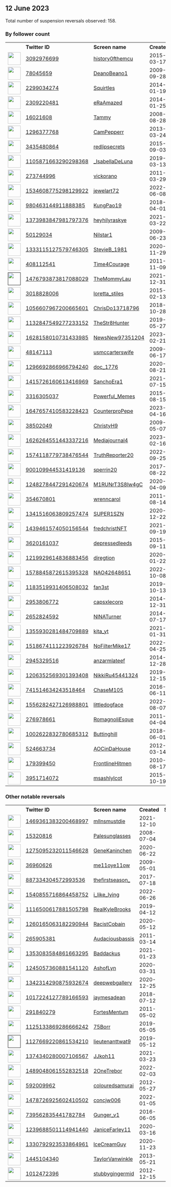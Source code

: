 
## 12 June 2023
Total number of suspension reversals observed: 158.

### By follower count
<table><tr><th></th><th align="left">Twitter ID</th><th align="left">Screen name</th>
<th align="left">Created</th><th align="left">Status</th><th align="left">Suspended</th><th align="left">Followers</th>
<tr><td><a href="https://pbs.twimg.com/profile_images/1640039698000224261/DnRKqXfu_normal.jpg"><img src="https://pbs.twimg.com/profile_images/1640039698000224261/DnRKqXfu_normal.jpg" width="40px" height="40px" align="center"/></a></td><td><a href="https://twitter.com/intent/user?user_id=3092976699">3092976699</a></td><td><a href="https://twitter.com/history0fthemcu">history0fthemcu</a></td><td>2015-03-17</td><td align="center"></td><td>2023-05-19</td><td>31093</td></tr>
<tr><td><a href="https://pbs.twimg.com/profile_images/1336251046369370113/3k5RflhS_normal.jpg"><img src="https://pbs.twimg.com/profile_images/1336251046369370113/3k5RflhS_normal.jpg" width="40px" height="40px" align="center"/></a></td><td><a href="https://twitter.com/intent/user?user_id=78045659">78045659</a></td><td><a href="https://twitter.com/DeanoBeano1">DeanoBeano1</a></td><td>2009-09-28</td><td align="center"></td><td>2022-03-15</td><td>21685</td></tr>
<tr><td><a href="https://pbs.twimg.com/profile_images/1662583837153533953/fnWlXq5e_normal.jpg"><img src="https://pbs.twimg.com/profile_images/1662583837153533953/fnWlXq5e_normal.jpg" width="40px" height="40px" align="center"/></a></td><td><a href="https://twitter.com/intent/user?user_id=2299034274">2299034274</a></td><td><a href="https://twitter.com/SquirtIes">SquirtIes</a></td><td>2014-01-19</td><td align="center">🔒</td><td></td><td>19620</td></tr>
<tr><td><a href="https://pbs.twimg.com/profile_images/1639370383005556738/FshDCfLO_normal.jpg"><img src="https://pbs.twimg.com/profile_images/1639370383005556738/FshDCfLO_normal.jpg" width="40px" height="40px" align="center"/></a></td><td><a href="https://twitter.com/intent/user?user_id=2309220481">2309220481</a></td><td><a href="https://twitter.com/eRaAmazed">eRaAmazed</a></td><td>2014-01-25</td><td align="center"></td><td></td><td>17567</td></tr>
<tr><td><a href="https://pbs.twimg.com/profile_images/1649845779857649667/VAfdHC2L_normal.jpg"><img src="https://pbs.twimg.com/profile_images/1649845779857649667/VAfdHC2L_normal.jpg" width="40px" height="40px" align="center"/></a></td><td><a href="https://twitter.com/intent/user?user_id=16021608">16021608</a></td><td><a href="https://twitter.com/Tammy">Tammy</a></td><td>2008-08-28</td><td align="center"></td><td>2023-06-03</td><td>16556</td></tr>
<tr><td><a href="https://pbs.twimg.com/profile_images/1655627578110095383/DfxeocVN_normal.jpg"><img src="https://pbs.twimg.com/profile_images/1655627578110095383/DfxeocVN_normal.jpg" width="40px" height="40px" align="center"/></a></td><td><a href="https://twitter.com/intent/user?user_id=1296377768">1296377768</a></td><td><a href="https://twitter.com/CamPepperr">CamPepperr</a></td><td>2013-03-24</td><td align="center"></td><td></td><td>12978</td></tr>
<tr><td><a href="https://pbs.twimg.com/profile_images/1628808934659350528/AdY0QWAF_normal.jpg"><img src="https://pbs.twimg.com/profile_images/1628808934659350528/AdY0QWAF_normal.jpg" width="40px" height="40px" align="center"/></a></td><td><a href="https://twitter.com/intent/user?user_id=3435480864">3435480864</a></td><td><a href="https://twitter.com/redlipsecrets">redlipsecrets</a></td><td>2015-09-03</td><td align="center"></td><td>2023-04-11</td><td>12337</td></tr>
<tr><td><a href="https://pbs.twimg.com/profile_images/1572682892584550404/C2Wskpyw_normal.jpg"><img src="https://pbs.twimg.com/profile_images/1572682892584550404/C2Wskpyw_normal.jpg" width="40px" height="40px" align="center"/></a></td><td><a href="https://twitter.com/intent/user?user_id=1105871663290298368">1105871663290298368</a></td><td><a href="https://twitter.com/_IsabellaDeLuna">_IsabellaDeLuna</a></td><td>2019-03-13</td><td align="center"></td><td>2022-09-23</td><td>11590</td></tr>
<tr><td><a href="https://pbs.twimg.com/profile_images/1633970576573313025/v6KVVreK_normal.jpg"><img src="https://pbs.twimg.com/profile_images/1633970576573313025/v6KVVreK_normal.jpg" width="40px" height="40px" align="center"/></a></td><td><a href="https://twitter.com/intent/user?user_id=273744996">273744996</a></td><td><a href="https://twitter.com/vickorano">vickorano</a></td><td>2011-03-29</td><td align="center"></td><td>2023-05-28</td><td>7217</td></tr>
<tr><td><a href="https://pbs.twimg.com/profile_images/1638117441216585728/zCqiklRP_normal.jpg"><img src="https://pbs.twimg.com/profile_images/1638117441216585728/zCqiklRP_normal.jpg" width="40px" height="40px" align="center"/></a></td><td><a href="https://twitter.com/intent/user?user_id=1534608775298129922">1534608775298129922</a></td><td><a href="https://twitter.com/jewelart72">jewelart72</a></td><td>2022-06-08</td><td align="center"></td><td>2023-06-03</td><td>6553</td></tr>
<tr><td><a href="https://pbs.twimg.com/profile_images/1483842736859987971/AdsxwpLf_normal.jpg"><img src="https://pbs.twimg.com/profile_images/1483842736859987971/AdsxwpLf_normal.jpg" width="40px" height="40px" align="center"/></a></td><td><a href="https://twitter.com/intent/user?user_id=980463144911888385">980463144911888385</a></td><td><a href="https://twitter.com/KungPao19">KungPao19</a></td><td>2018-04-01</td><td align="center"></td><td>2022-04-23</td><td>5565</td></tr>
<tr><td><a href="https://pbs.twimg.com/profile_images/1638333342549508096/PN5Yijeb_normal.jpg"><img src="https://pbs.twimg.com/profile_images/1638333342549508096/PN5Yijeb_normal.jpg" width="40px" height="40px" align="center"/></a></td><td><a href="https://twitter.com/intent/user?user_id=1373983847981797376">1373983847981797376</a></td><td><a href="https://twitter.com/heyhilyraskye">heyhilyraskye</a></td><td>2021-03-22</td><td align="center"></td><td></td><td>4885</td></tr>
<tr><td><a href="https://pbs.twimg.com/profile_images/1667946732833873927/eOTrOYk6_normal.jpg"><img src="https://pbs.twimg.com/profile_images/1667946732833873927/eOTrOYk6_normal.jpg" width="40px" height="40px" align="center"/></a></td><td><a href="https://twitter.com/intent/user?user_id=50129034">50129034</a></td><td><a href="https://twitter.com/Nilstar1">Nilstar1</a></td><td>2009-06-23</td><td align="center"></td><td></td><td>4223</td></tr>
<tr><td><a href="https://pbs.twimg.com/profile_images/1655297897867489290/T6o46QxG_normal.jpg"><img src="https://pbs.twimg.com/profile_images/1655297897867489290/T6o46QxG_normal.jpg" width="40px" height="40px" align="center"/></a></td><td><a href="https://twitter.com/intent/user?user_id=1333115127579746305">1333115127579746305</a></td><td><a href="https://twitter.com/StevieB_1981">StevieB_1981</a></td><td>2020-11-29</td><td align="center"></td><td></td><td>4112</td></tr>
<tr><td><a href="https://pbs.twimg.com/profile_images/983530065605476352/0wXysAAr_normal.jpg"><img src="https://pbs.twimg.com/profile_images/983530065605476352/0wXysAAr_normal.jpg" width="40px" height="40px" align="center"/></a></td><td><a href="https://twitter.com/intent/user?user_id=408112541">408112541</a></td><td><a href="https://twitter.com/Time4Courage">Time4Courage</a></td><td>2011-11-09</td><td align="center"></td><td></td><td>3425</td></tr>
<tr><td><a href=""><img src="" width="40px" height="40px" align="center"/></a></td><td><a href="https://twitter.com/intent/user?user_id=1476793873817088029">1476793873817088029</a></td><td><a href="https://twitter.com/TheMommyLau">TheMommyLau</a></td><td>2021-12-31</td><td align="center"></td><td>2022-12-30</td><td>3418</td></tr>
<tr><td><a href="https://pbs.twimg.com/profile_images/637134052177264644/_PTEDWqv_normal.jpg"><img src="https://pbs.twimg.com/profile_images/637134052177264644/_PTEDWqv_normal.jpg" width="40px" height="40px" align="center"/></a></td><td><a href="https://twitter.com/intent/user?user_id=3018828006">3018828006</a></td><td><a href="https://twitter.com/loretta_stiles">loretta_stiles</a></td><td>2015-02-13</td><td align="center"></td><td>2022-07-17</td><td>3175</td></tr>
<tr><td><a href="https://pbs.twimg.com/profile_images/1568222623720525825/xRtDNU8A_normal.jpg"><img src="https://pbs.twimg.com/profile_images/1568222623720525825/xRtDNU8A_normal.jpg" width="40px" height="40px" align="center"/></a></td><td><a href="https://twitter.com/intent/user?user_id=1056607967200665601">1056607967200665601</a></td><td><a href="https://twitter.com/ChrisDo13718796">ChrisDo13718796</a></td><td>2018-10-28</td><td align="center"></td><td>2022-09-29</td><td>3115</td></tr>
<tr><td><a href="https://pbs.twimg.com/profile_images/1664248654264258562/7G0STjS4_normal.jpg"><img src="https://pbs.twimg.com/profile_images/1664248654264258562/7G0STjS4_normal.jpg" width="40px" height="40px" align="center"/></a></td><td><a href="https://twitter.com/intent/user?user_id=1132847549277233152">1132847549277233152</a></td><td><a href="https://twitter.com/TheStr8Hunter">TheStr8Hunter</a></td><td>2019-05-27</td><td align="center"></td><td></td><td>3017</td></tr>
<tr><td><a href="https://pbs.twimg.com/profile_images/1628159128739905536/yMPgAHlp_normal.jpg"><img src="https://pbs.twimg.com/profile_images/1628159128739905536/yMPgAHlp_normal.jpg" width="40px" height="40px" align="center"/></a></td><td><a href="https://twitter.com/intent/user?user_id=1628158010731433985">1628158010731433985</a></td><td><a href="https://twitter.com/NewsNew97351204">NewsNew97351204</a></td><td>2023-02-21</td><td align="center"></td><td>2023-06-07</td><td>2910</td></tr>
<tr><td><a href="https://pbs.twimg.com/profile_images/1552274382315307008/rjHjf-sf_normal.jpg"><img src="https://pbs.twimg.com/profile_images/1552274382315307008/rjHjf-sf_normal.jpg" width="40px" height="40px" align="center"/></a></td><td><a href="https://twitter.com/intent/user?user_id=48147113">48147113</a></td><td><a href="https://twitter.com/usmccarterswife">usmccarterswife</a></td><td>2009-06-17</td><td align="center"></td><td>2023-06-09</td><td>2840</td></tr>
<tr><td><a href="https://pbs.twimg.com/profile_images/1297734044575203328/I8Guq3sT_normal.jpg"><img src="https://pbs.twimg.com/profile_images/1297734044575203328/I8Guq3sT_normal.jpg" width="40px" height="40px" align="center"/></a></td><td><a href="https://twitter.com/intent/user?user_id=1296692866966794240">1296692866966794240</a></td><td><a href="https://twitter.com/doc_1776">doc_1776</a></td><td>2020-08-21</td><td align="center"></td><td>2022-07-10</td><td>2391</td></tr>
<tr><td><a href="https://pbs.twimg.com/profile_images/1668294522340605955/tfCOfRTH_normal.jpg"><img src="https://pbs.twimg.com/profile_images/1668294522340605955/tfCOfRTH_normal.jpg" width="40px" height="40px" align="center"/></a></td><td><a href="https://twitter.com/intent/user?user_id=1415726160613416969">1415726160613416969</a></td><td><a href="https://twitter.com/SanchoEra1">SanchoEra1</a></td><td>2021-07-15</td><td align="center"></td><td></td><td>2339</td></tr>
<tr><td><a href="https://pbs.twimg.com/profile_images/1470495378424410121/mkVznSo1_normal.jpg"><img src="https://pbs.twimg.com/profile_images/1470495378424410121/mkVznSo1_normal.jpg" width="40px" height="40px" align="center"/></a></td><td><a href="https://twitter.com/intent/user?user_id=3316305037">3316305037</a></td><td><a href="https://twitter.com/Powerful_Memes">Powerful_Memes</a></td><td>2015-08-15</td><td align="center"></td><td>2022-08-01</td><td>2255</td></tr>
<tr><td><a href="https://pbs.twimg.com/profile_images/1647680283171491840/0hXdoks9_normal.jpg"><img src="https://pbs.twimg.com/profile_images/1647680283171491840/0hXdoks9_normal.jpg" width="40px" height="40px" align="center"/></a></td><td><a href="https://twitter.com/intent/user?user_id=1647657410583228423">1647657410583228423</a></td><td><a href="https://twitter.com/CounterproPepe">CounterproPepe</a></td><td>2023-04-16</td><td align="center"></td><td>2023-06-03</td><td>2073</td></tr>
<tr><td><a href="https://pbs.twimg.com/profile_images/1561075901185531906/Nqgmees5_normal.jpg"><img src="https://pbs.twimg.com/profile_images/1561075901185531906/Nqgmees5_normal.jpg" width="40px" height="40px" align="center"/></a></td><td><a href="https://twitter.com/intent/user?user_id=38502049">38502049</a></td><td><a href="https://twitter.com/ChristyH9">ChristyH9</a></td><td>2009-05-07</td><td align="center"></td><td>2023-05-21</td><td>2050</td></tr>
<tr><td><a href="https://pbs.twimg.com/profile_images/1626266761631879170/qH2hZPe-_normal.png"><img src="https://pbs.twimg.com/profile_images/1626266761631879170/qH2hZPe-_normal.png" width="40px" height="40px" align="center"/></a></td><td><a href="https://twitter.com/intent/user?user_id=1626264551443337216">1626264551443337216</a></td><td><a href="https://twitter.com/Mediajournal4">Mediajournal4</a></td><td>2023-02-16</td><td align="center">🚫</td><td>2023-06-09</td><td>2031</td></tr>
<tr><td><a href="https://pbs.twimg.com/profile_images/1574122413993783296/kFIBjNu7_normal.jpg"><img src="https://pbs.twimg.com/profile_images/1574122413993783296/kFIBjNu7_normal.jpg" width="40px" height="40px" align="center"/></a></td><td><a href="https://twitter.com/intent/user?user_id=1574118779738476544">1574118779738476544</a></td><td><a href="https://twitter.com/TruthReporter20">TruthReporter20</a></td><td>2022-09-25</td><td align="center">🚫</td><td>2023-06-10</td><td>1985</td></tr>
<tr><td><a href="https://pbs.twimg.com/profile_images/1179404143645151232/j8utpUGJ_normal.jpg"><img src="https://pbs.twimg.com/profile_images/1179404143645151232/j8utpUGJ_normal.jpg" width="40px" height="40px" align="center"/></a></td><td><a href="https://twitter.com/intent/user?user_id=900109944531419136">900109944531419136</a></td><td><a href="https://twitter.com/sperrin20">sperrin20</a></td><td>2017-08-22</td><td align="center"></td><td></td><td>1964</td></tr>
<tr><td><a href="https://pbs.twimg.com/profile_images/1662054406198820870/Vn4eHAjb_normal.jpg"><img src="https://pbs.twimg.com/profile_images/1662054406198820870/Vn4eHAjb_normal.jpg" width="40px" height="40px" align="center"/></a></td><td><a href="https://twitter.com/intent/user?user_id=1248278447291420674">1248278447291420674</a></td><td><a href="https://twitter.com/M1RUNrT3S8Iw4gC">M1RUNrT3S8Iw4gC</a></td><td>2020-04-09</td><td align="center"></td><td>2022-10-12</td><td>1854</td></tr>
<tr><td><a href="https://pbs.twimg.com/profile_images/1178197172417892352/Yh0F9SzZ_normal.jpg"><img src="https://pbs.twimg.com/profile_images/1178197172417892352/Yh0F9SzZ_normal.jpg" width="40px" height="40px" align="center"/></a></td><td><a href="https://twitter.com/intent/user?user_id=354670801">354670801</a></td><td><a href="https://twitter.com/wrenncarol">wrenncarol</a></td><td>2011-08-14</td><td align="center"></td><td></td><td>1700</td></tr>
<tr><td><a href="https://pbs.twimg.com/profile_images/1625405957953003520/6IHtaxwP_normal.jpg"><img src="https://pbs.twimg.com/profile_images/1625405957953003520/6IHtaxwP_normal.jpg" width="40px" height="40px" align="center"/></a></td><td><a href="https://twitter.com/intent/user?user_id=1341516063809257474">1341516063809257474</a></td><td><a href="https://twitter.com/SUPER1SZN">SUPER1SZN</a></td><td>2020-12-22</td><td align="center"></td><td></td><td>1590</td></tr>
<tr><td><a href="https://pbs.twimg.com/profile_images/1657805888344715265/UtiKlRDH_normal.jpg"><img src="https://pbs.twimg.com/profile_images/1657805888344715265/UtiKlRDH_normal.jpg" width="40px" height="40px" align="center"/></a></td><td><a href="https://twitter.com/intent/user?user_id=1439461574050156544">1439461574050156544</a></td><td><a href="https://twitter.com/fredchristNFT">fredchristNFT</a></td><td>2021-09-19</td><td align="center"></td><td>2023-05-31</td><td>1572</td></tr>
<tr><td><a href="https://pbs.twimg.com/profile_images/1626658979144163343/_6vA1pq4_normal.jpg"><img src="https://pbs.twimg.com/profile_images/1626658979144163343/_6vA1pq4_normal.jpg" width="40px" height="40px" align="center"/></a></td><td><a href="https://twitter.com/intent/user?user_id=3620161037">3620161037</a></td><td><a href="https://twitter.com/depressedleeds">depressedleeds</a></td><td>2015-09-11</td><td align="center"></td><td></td><td>1453</td></tr>
<tr><td><a href="https://pbs.twimg.com/profile_images/1669708160402341888/lzrf_nxw_normal.jpg"><img src="https://pbs.twimg.com/profile_images/1669708160402341888/lzrf_nxw_normal.jpg" width="40px" height="40px" align="center"/></a></td><td><a href="https://twitter.com/intent/user?user_id=1219929614836883456">1219929614836883456</a></td><td><a href="https://twitter.com/diregtion">diregtion</a></td><td>2020-01-22</td><td align="center"></td><td>2023-03-06</td><td>1293</td></tr>
<tr><td><a href="https://pbs.twimg.com/profile_images/1585363780619247616/A4MF4R0i_normal.jpg"><img src="https://pbs.twimg.com/profile_images/1585363780619247616/A4MF4R0i_normal.jpg" width="40px" height="40px" align="center"/></a></td><td><a href="https://twitter.com/intent/user?user_id=1578845872615395328">1578845872615395328</a></td><td><a href="https://twitter.com/NAO42648651">NAO42648651</a></td><td>2022-10-08</td><td align="center"></td><td>2023-06-08</td><td>1238</td></tr>
<tr><td><a href="https://pbs.twimg.com/profile_images/1624005996942344192/OwEPZOAx_normal.jpg"><img src="https://pbs.twimg.com/profile_images/1624005996942344192/OwEPZOAx_normal.jpg" width="40px" height="40px" align="center"/></a></td><td><a href="https://twitter.com/intent/user?user_id=1183519931406508032">1183519931406508032</a></td><td><a href="https://twitter.com/fan3st">fan3st</a></td><td>2019-10-13</td><td align="center"></td><td>2022-12-04</td><td>1183</td></tr>
<tr><td><a href="https://pbs.twimg.com/profile_images/1658485924798562304/x5sKsy9h_normal.jpg"><img src="https://pbs.twimg.com/profile_images/1658485924798562304/x5sKsy9h_normal.jpg" width="40px" height="40px" align="center"/></a></td><td><a href="https://twitter.com/intent/user?user_id=2953806772">2953806772</a></td><td><a href="https://twitter.com/capsxlecorp">capsxlecorp</a></td><td>2014-12-31</td><td align="center">🔒</td><td></td><td>1178</td></tr>
<tr><td><a href="https://pbs.twimg.com/profile_images/1637493068743032836/DtvMfqEr_normal.jpg"><img src="https://pbs.twimg.com/profile_images/1637493068743032836/DtvMfqEr_normal.jpg" width="40px" height="40px" align="center"/></a></td><td><a href="https://twitter.com/intent/user?user_id=2652824592">2652824592</a></td><td><a href="https://twitter.com/NlNATurner">NlNATurner</a></td><td>2014-07-17</td><td align="center"></td><td>2023-03-20</td><td>1174</td></tr>
<tr><td><a href="https://pbs.twimg.com/profile_images/1637449008128970752/raibIaYp_normal.jpg"><img src="https://pbs.twimg.com/profile_images/1637449008128970752/raibIaYp_normal.jpg" width="40px" height="40px" align="center"/></a></td><td><a href="https://twitter.com/intent/user?user_id=1355930281484709889">1355930281484709889</a></td><td><a href="https://twitter.com/kita_yt">kita_yt</a></td><td>2021-01-31</td><td align="center"></td><td>2023-05-28</td><td>1161</td></tr>
<tr><td><a href="https://pbs.twimg.com/profile_images/1518674351167471617/QwojSuIV_normal.jpg"><img src="https://pbs.twimg.com/profile_images/1518674351167471617/QwojSuIV_normal.jpg" width="40px" height="40px" align="center"/></a></td><td><a href="https://twitter.com/intent/user?user_id=1518674111223926784">1518674111223926784</a></td><td><a href="https://twitter.com/NoFilterMike17">NoFilterMike17</a></td><td>2022-04-25</td><td align="center"></td><td>2022-07-22</td><td>971</td></tr>
<tr><td><a href="https://pbs.twimg.com/profile_images/1342671636726755330/SzKANggH_normal.jpg"><img src="https://pbs.twimg.com/profile_images/1342671636726755330/SzKANggH_normal.jpg" width="40px" height="40px" align="center"/></a></td><td><a href="https://twitter.com/intent/user?user_id=2945329516">2945329516</a></td><td><a href="https://twitter.com/anzarmlateef">anzarmlateef</a></td><td>2014-12-28</td><td align="center"></td><td>2022-08-04</td><td>946</td></tr>
<tr><td><a href="https://pbs.twimg.com/profile_images/1206352850948935681/usxdJ_V5_normal.jpg"><img src="https://pbs.twimg.com/profile_images/1206352850948935681/usxdJ_V5_normal.jpg" width="40px" height="40px" align="center"/></a></td><td><a href="https://twitter.com/intent/user?user_id=1206352569301393408">1206352569301393408</a></td><td><a href="https://twitter.com/NikkiRu45441324">NikkiRu45441324</a></td><td>2019-12-15</td><td align="center"></td><td></td><td>933</td></tr>
<tr><td><a href="https://pbs.twimg.com/profile_images/1621752255488688128/XvqIcewE_normal.jpg"><img src="https://pbs.twimg.com/profile_images/1621752255488688128/XvqIcewE_normal.jpg" width="40px" height="40px" align="center"/></a></td><td><a href="https://twitter.com/intent/user?user_id=741514634243518464">741514634243518464</a></td><td><a href="https://twitter.com/ChaseM105">ChaseM105</a></td><td>2016-06-11</td><td align="center">🔒</td><td></td><td>897</td></tr>
<tr><td><a href="https://pbs.twimg.com/profile_images/1556282698670522368/Rq6ftKkd_normal.jpg"><img src="https://pbs.twimg.com/profile_images/1556282698670522368/Rq6ftKkd_normal.jpg" width="40px" height="40px" align="center"/></a></td><td><a href="https://twitter.com/intent/user?user_id=1556282427126988801">1556282427126988801</a></td><td><a href="https://twitter.com/littledogface">littledogface</a></td><td>2022-08-07</td><td align="center"></td><td>2023-05-31</td><td>838</td></tr>
<tr><td><a href="https://pbs.twimg.com/profile_images/1645940891859947520/7ShfdJrH_normal.jpg"><img src="https://pbs.twimg.com/profile_images/1645940891859947520/7ShfdJrH_normal.jpg" width="40px" height="40px" align="center"/></a></td><td><a href="https://twitter.com/intent/user?user_id=276978661">276978661</a></td><td><a href="https://twitter.com/RomagnoliEsque">RomagnoliEsque</a></td><td>2011-04-04</td><td align="center"></td><td></td><td>767</td></tr>
<tr><td><a href="https://pbs.twimg.com/profile_images/1010269259245682693/UsP2HuNK_normal.jpg"><img src="https://pbs.twimg.com/profile_images/1010269259245682693/UsP2HuNK_normal.jpg" width="40px" height="40px" align="center"/></a></td><td><a href="https://twitter.com/intent/user?user_id=1002622832780685312">1002622832780685312</a></td><td><a href="https://twitter.com/Buttinghill">Buttinghill</a></td><td>2018-06-01</td><td align="center"></td><td></td><td>703</td></tr>
<tr><td><a href="https://pbs.twimg.com/profile_images/1099532442594029568/KhyHTX5C_normal.jpg"><img src="https://pbs.twimg.com/profile_images/1099532442594029568/KhyHTX5C_normal.jpg" width="40px" height="40px" align="center"/></a></td><td><a href="https://twitter.com/intent/user?user_id=524663734">524663734</a></td><td><a href="https://twitter.com/AOCinDaHouse">AOCinDaHouse</a></td><td>2012-03-14</td><td align="center"></td><td></td><td>686</td></tr>
<tr><td><a href="https://pbs.twimg.com/profile_images/1098807841874419712/025zuiYe_normal.png"><img src="https://pbs.twimg.com/profile_images/1098807841874419712/025zuiYe_normal.png" width="40px" height="40px" align="center"/></a></td><td><a href="https://twitter.com/intent/user?user_id=179399450">179399450</a></td><td><a href="https://twitter.com/FrontlineHitmen">FrontlineHitmen</a></td><td>2010-08-17</td><td align="center">🔒</td><td></td><td>671</td></tr>
<tr><td><a href="https://pbs.twimg.com/profile_images/1499082217410248711/QQ8nbkqx_normal.jpg"><img src="https://pbs.twimg.com/profile_images/1499082217410248711/QQ8nbkqx_normal.jpg" width="40px" height="40px" align="center"/></a></td><td><a href="https://twitter.com/intent/user?user_id=3951714072">3951714072</a></td><td><a href="https://twitter.com/msashlylcot">msashlylcot</a></td><td>2015-10-19</td><td align="center"></td><td>2023-05-03</td><td>655</td></tr>
</table>

### Other notable reversals
<table><tr><th></th><th align="left">Twitter ID</th><th align="left">Screen name</th>
<th align="left">Created</th><th align="left">Status</th><th align="left">Suspended</th><th align="left">Followers</th>
<tr><td><a href="https://pbs.twimg.com/profile_images/1669340552851259397/Fl0Jiu_W_normal.jpg"><img src="https://pbs.twimg.com/profile_images/1669340552851259397/Fl0Jiu_W_normal.jpg" width="40px" height="40px" align="center"/></a></td><td><a href="https://twitter.com/intent/user?user_id=1469361383200468997">1469361383200468997</a></td><td><a href="https://twitter.com/mllnsmustdie">mllnsmustdie</a></td><td>2021-12-10</td><td align="center">🔒</td><td>2023-05-28</td><td>88</td></tr>
<tr><td><a href="https://pbs.twimg.com/profile_images/1429856955649167361/ulOPhl8s_normal.jpg"><img src="https://pbs.twimg.com/profile_images/1429856955649167361/ulOPhl8s_normal.jpg" width="40px" height="40px" align="center"/></a></td><td><a href="https://twitter.com/intent/user?user_id=15320816">15320816</a></td><td><a href="https://twitter.com/Palesunglasses">Palesunglasses</a></td><td>2008-07-04</td><td align="center"></td><td>2023-06-11</td><td>285</td></tr>
<tr><td><a href="https://pbs.twimg.com/profile_images/1613551810102415362/RbWp3WVt_normal.jpg"><img src="https://pbs.twimg.com/profile_images/1613551810102415362/RbWp3WVt_normal.jpg" width="40px" height="40px" align="center"/></a></td><td><a href="https://twitter.com/intent/user?user_id=1275095232011546628">1275095232011546628</a></td><td><a href="https://twitter.com/GeneKaninchen">GeneKaninchen</a></td><td>2020-06-22</td><td align="center"></td><td>2023-05-28</td><td>389</td></tr>
<tr><td><a href="https://pbs.twimg.com/profile_images/849003564890566656/zFLXo-5e_normal.jpg"><img src="https://pbs.twimg.com/profile_images/849003564890566656/zFLXo-5e_normal.jpg" width="40px" height="40px" align="center"/></a></td><td><a href="https://twitter.com/intent/user?user_id=36960626">36960626</a></td><td><a href="https://twitter.com/me11oye11ow">me11oye11ow</a></td><td>2009-05-01</td><td align="center"></td><td>2023-06-02</td><td>57</td></tr>
<tr><td><a href="https://pbs.twimg.com/profile_images/1065331362935316491/H0cFtz52_normal.jpg"><img src="https://pbs.twimg.com/profile_images/1065331362935316491/H0cFtz52_normal.jpg" width="40px" height="40px" align="center"/></a></td><td><a href="https://twitter.com/intent/user?user_id=887334304572993536">887334304572993536</a></td><td><a href="https://twitter.com/thefirstseason_">thefirstseason_</a></td><td>2017-07-18</td><td align="center"></td><td>2023-05-28</td><td>238</td></tr>
<tr><td><a href="https://pbs.twimg.com/profile_images/1625160348897509376/HSqQ3Dyp_normal.jpg"><img src="https://pbs.twimg.com/profile_images/1625160348897509376/HSqQ3Dyp_normal.jpg" width="40px" height="40px" align="center"/></a></td><td><a href="https://twitter.com/intent/user?user_id=1540855716864458752">1540855716864458752</a></td><td><a href="https://twitter.com/i_like_lying">i_like_lying</a></td><td>2022-06-26</td><td align="center">👋</td><td>2023-06-08</td><td>36</td></tr>
<tr><td><a href="https://pbs.twimg.com/profile_images/1651309700993122304/Th_79t4z_normal.jpg"><img src="https://pbs.twimg.com/profile_images/1651309700993122304/Th_79t4z_normal.jpg" width="40px" height="40px" align="center"/></a></td><td><a href="https://twitter.com/intent/user?user_id=1116500617881505798">1116500617881505798</a></td><td><a href="https://twitter.com/RealKyleBrooks">RealKyleBrooks</a></td><td>2019-04-12</td><td align="center"></td><td>2023-05-28</td><td>254</td></tr>
<tr><td><a href="https://pbs.twimg.com/profile_images/1668271047701852173/oK9LfYqI_normal.jpg"><img src="https://pbs.twimg.com/profile_images/1668271047701852173/oK9LfYqI_normal.jpg" width="40px" height="40px" align="center"/></a></td><td><a href="https://twitter.com/intent/user?user_id=1260165063182290944">1260165063182290944</a></td><td><a href="https://twitter.com/RacistCobain">RacistCobain</a></td><td>2020-05-12</td><td align="center"></td><td>2022-11-27</td><td>20</td></tr>
<tr><td><a href="https://pbs.twimg.com/profile_images/1669039986501619712/FKerWQ6Z_normal.jpg"><img src="https://pbs.twimg.com/profile_images/1669039986501619712/FKerWQ6Z_normal.jpg" width="40px" height="40px" align="center"/></a></td><td><a href="https://twitter.com/intent/user?user_id=265905381">265905381</a></td><td><a href="https://twitter.com/Audaciousbassis">Audaciousbassis</a></td><td>2011-03-14</td><td align="center"></td><td>2023-06-09</td><td>105</td></tr>
<tr><td><a href="https://pbs.twimg.com/profile_images/1439891173620035585/NBpD9sPm_normal.jpg"><img src="https://pbs.twimg.com/profile_images/1439891173620035585/NBpD9sPm_normal.jpg" width="40px" height="40px" align="center"/></a></td><td><a href="https://twitter.com/intent/user?user_id=1353083584861663295">1353083584861663295</a></td><td><a href="https://twitter.com/Baddackus">Baddackus</a></td><td>2021-01-23</td><td align="center"></td><td>2023-06-06</td><td>415</td></tr>
<tr><td><a href="https://pbs.twimg.com/profile_images/1612335077664456705/V8u0GTVB_normal.png"><img src="https://pbs.twimg.com/profile_images/1612335077664456705/V8u0GTVB_normal.png" width="40px" height="40px" align="center"/></a></td><td><a href="https://twitter.com/intent/user?user_id=1245057360881541120">1245057360881541120</a></td><td><a href="https://twitter.com/AshofLyn">AshofLyn</a></td><td>2020-03-31</td><td align="center"></td><td>2023-01-15</td><td>33</td></tr>
<tr><td><a href="https://pbs.twimg.com/profile_images/1342315303573868544/fKO3H-yw_normal.jpg"><img src="https://pbs.twimg.com/profile_images/1342315303573868544/fKO3H-yw_normal.jpg" width="40px" height="40px" align="center"/></a></td><td><a href="https://twitter.com/intent/user?user_id=1342314290875932674">1342314290875932674</a></td><td><a href="https://twitter.com/deepwebgallery">deepwebgallery</a></td><td>2020-12-25</td><td align="center"></td><td>2023-02-09</td><td>85</td></tr>
<tr><td><a href="https://pbs.twimg.com/profile_images/1620558287925035008/LxA3SMfS_normal.jpg"><img src="https://pbs.twimg.com/profile_images/1620558287925035008/LxA3SMfS_normal.jpg" width="40px" height="40px" align="center"/></a></td><td><a href="https://twitter.com/intent/user?user_id=1017224127789166593">1017224127789166593</a></td><td><a href="https://twitter.com/jaymesadean">jaymesadean</a></td><td>2018-07-12</td><td align="center"></td><td>2023-06-02</td><td>13</td></tr>
<tr><td><a href="https://pbs.twimg.com/profile_images/1588205798462820353/Y4g0ZRYe_normal.jpg"><img src="https://pbs.twimg.com/profile_images/1588205798462820353/Y4g0ZRYe_normal.jpg" width="40px" height="40px" align="center"/></a></td><td><a href="https://twitter.com/intent/user?user_id=291840279">291840279</a></td><td><a href="https://twitter.com/FortesMentum">FortesMentum</a></td><td>2011-05-02</td><td align="center"></td><td>2023-06-06</td><td>605</td></tr>
<tr><td><a href="https://pbs.twimg.com/profile_images/1150343554910306304/fe_8wnRh_normal.jpg"><img src="https://pbs.twimg.com/profile_images/1150343554910306304/fe_8wnRh_normal.jpg" width="40px" height="40px" align="center"/></a></td><td><a href="https://twitter.com/intent/user?user_id=1125133869286666242">1125133869286666242</a></td><td><a href="https://twitter.com/75Borr">75Borr</a></td><td>2019-05-05</td><td align="center"></td><td>2023-06-03</td><td>431</td></tr>
<tr><td><a href=""><img src="" width="40px" height="40px" align="center"/></a></td><td><a href="https://twitter.com/intent/user?user_id=1127669220861534210">1127669220861534210</a></td><td><a href="https://twitter.com/lieutenanttwat9">lieutenanttwat9</a></td><td>2019-05-12</td><td align="center"></td><td>2023-01-11</td><td>594</td></tr>
<tr><td><a href="https://pbs.twimg.com/profile_images/1374340639396032514/dZH2g2CH_normal.jpg"><img src="https://pbs.twimg.com/profile_images/1374340639396032514/dZH2g2CH_normal.jpg" width="40px" height="40px" align="center"/></a></td><td><a href="https://twitter.com/intent/user?user_id=1374340280007106567">1374340280007106567</a></td><td><a href="https://twitter.com/JJkoh11">JJkoh11</a></td><td>2021-03-23</td><td align="center"></td><td>2023-05-28</td><td>172</td></tr>
<tr><td><a href="https://pbs.twimg.com/profile_images/1499774128244637699/a9xZGMIZ_normal.jpg"><img src="https://pbs.twimg.com/profile_images/1499774128244637699/a9xZGMIZ_normal.jpg" width="40px" height="40px" align="center"/></a></td><td><a href="https://twitter.com/intent/user?user_id=1489048061552832518">1489048061552832518</a></td><td><a href="https://twitter.com/2OneTrebor">2OneTrebor</a></td><td>2022-02-03</td><td align="center"></td><td>2022-10-20</td><td>301</td></tr>
<tr><td><a href="https://pbs.twimg.com/profile_images/2254917841/zombie_normal.jpg"><img src="https://pbs.twimg.com/profile_images/2254917841/zombie_normal.jpg" width="40px" height="40px" align="center"/></a></td><td><a href="https://twitter.com/intent/user?user_id=592009962">592009962</a></td><td><a href="https://twitter.com/colouredsamurai">colouredsamurai</a></td><td>2012-05-27</td><td align="center"></td><td>2022-12-08</td><td>5</td></tr>
<tr><td><a href="https://pbs.twimg.com/profile_images/1478727151683870729/PRcqmZUK_normal.png"><img src="https://pbs.twimg.com/profile_images/1478727151683870729/PRcqmZUK_normal.png" width="40px" height="40px" align="center"/></a></td><td><a href="https://twitter.com/intent/user?user_id=1478726925602410502">1478726925602410502</a></td><td><a href="https://twitter.com/concjw006">concjw006</a></td><td>2022-01-05</td><td align="center"></td><td>2022-12-07</td><td>24</td></tr>
<tr><td><a href="https://pbs.twimg.com/profile_images/1279392877513244672/Ywy2mIMH_normal.jpg"><img src="https://pbs.twimg.com/profile_images/1279392877513244672/Ywy2mIMH_normal.jpg" width="40px" height="40px" align="center"/></a></td><td><a href="https://twitter.com/intent/user?user_id=739562835441782784">739562835441782784</a></td><td><a href="https://twitter.com/Gunger_v1">Gunger_v1</a></td><td>2016-06-05</td><td align="center"></td><td>2023-05-21</td><td>104</td></tr>
<tr><td><a href="https://pbs.twimg.com/profile_images/1258195052905422849/SSOaWE_d_normal.jpg"><img src="https://pbs.twimg.com/profile_images/1258195052905422849/SSOaWE_d_normal.jpg" width="40px" height="40px" align="center"/></a></td><td><a href="https://twitter.com/intent/user?user_id=1239688501114941440">1239688501114941440</a></td><td><a href="https://twitter.com/JaniceFarley11">JaniceFarley11</a></td><td>2020-03-16</td><td align="center"></td><td>2022-10-19</td><td>247</td></tr>
<tr><td><a href="https://pbs.twimg.com/profile_images/1644138070424317952/jaga0XJn_normal.jpg"><img src="https://pbs.twimg.com/profile_images/1644138070424317952/jaga0XJn_normal.jpg" width="40px" height="40px" align="center"/></a></td><td><a href="https://twitter.com/intent/user?user_id=1330792923533864961">1330792923533864961</a></td><td><a href="https://twitter.com/lceCreamGuy">lceCreamGuy</a></td><td>2020-11-23</td><td align="center"></td><td>2023-05-22</td><td>424</td></tr>
<tr><td><a href="https://pbs.twimg.com/profile_images/459713869577854977/qhGx9MZj_normal.jpeg"><img src="https://pbs.twimg.com/profile_images/459713869577854977/qhGx9MZj_normal.jpeg" width="40px" height="40px" align="center"/></a></td><td><a href="https://twitter.com/intent/user?user_id=1445104340">1445104340</a></td><td><a href="https://twitter.com/TaylorVanwinkle">TaylorVanwinkle</a></td><td>2013-05-21</td><td align="center">🔒</td><td>2023-03-22</td><td>47</td></tr>
<tr><td><a href="https://pbs.twimg.com/profile_images/1477169106973601795/xIvxkFKC_normal.jpg"><img src="https://pbs.twimg.com/profile_images/1477169106973601795/xIvxkFKC_normal.jpg" width="40px" height="40px" align="center"/></a></td><td><a href="https://twitter.com/intent/user?user_id=1012472396">1012472396</a></td><td><a href="https://twitter.com/stubbygingermid">stubbygingermid</a></td><td>2012-12-15</td><td align="center"></td><td>2022-12-11</td><td>5</td></tr>
</table>

